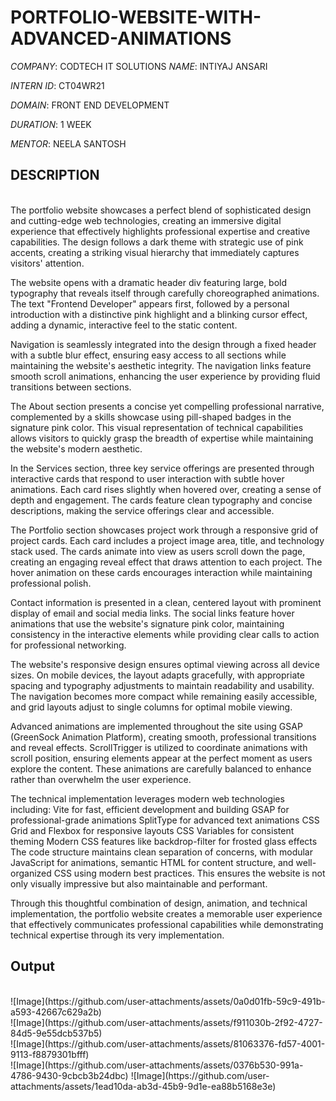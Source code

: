 # PORTFOLIO-WEBSITE-WITH-ADVANCED-ANIMATIONS

*COMPANY*: CODTECH IT SOLUTIONS
*NAME*: INTIYAJ ANSARI 

*INTERN ID*: CT04WR21

*DOMAIN*: FRONT END DEVELOPMENT

*DURATION*: 1 WEEK

*MENTOR*: NEELA SANTOSH

## DESCRIPTION
<br>
The portfolio website showcases a perfect blend of sophisticated design and cutting-edge web technologies, creating an immersive digital experience that effectively highlights professional expertise and creative capabilities. The design follows a dark theme with strategic use of pink accents, creating a striking visual hierarchy that immediately captures visitors' attention.

The website opens with a dramatic header div featuring large, bold typography that reveals itself through carefully choreographed animations. The text "Frontend Developer" appears first, followed by a personal introduction with a distinctive pink highlight and a blinking cursor effect, adding a dynamic, interactive feel to the static content. 

Navigation is seamlessly integrated into the design through a fixed header with a subtle blur effect, ensuring easy access to all sections while maintaining the website's aesthetic integrity. The navigation links feature smooth scroll animations, enhancing the user experience by providing fluid transitions between sections.

The About section presents a concise yet compelling professional narrative, complemented by a skills showcase using pill-shaped badges in the signature pink color. This visual representation of technical capabilities allows visitors to quickly grasp the breadth of expertise while maintaining the website's modern aesthetic.

In the Services section, three key service offerings are presented through interactive cards that respond to user interaction with subtle hover animations. Each card rises slightly when hovered over, creating a sense of depth and engagement. The cards feature clean typography and concise descriptions, making the service offerings clear and accessible.

The Portfolio section showcases project work through a responsive grid of project cards. Each card includes a project image area, title, and technology stack used. The cards animate into view as users scroll down the page, creating an engaging reveal effect that draws attention to each project. The hover animation on these cards encourages interaction while maintaining professional polish.

Contact information is presented in a clean, centered layout with prominent display of email and social media links. The social links feature hover animations that use the website's signature pink color, maintaining consistency in the interactive elements while providing clear calls to action for professional networking.

The website's responsive design ensures optimal viewing across all device sizes. On mobile devices, the layout adapts gracefully, with appropriate spacing and typography adjustments to maintain readability and usability. The navigation becomes more compact while remaining easily accessible, and grid layouts adjust to single columns for optimal mobile viewing.

Advanced animations are implemented throughout the site using GSAP (GreenSock Animation Platform), creating smooth, professional transitions and reveal effects. ScrollTrigger is utilized to coordinate animations with scroll position, ensuring elements appear at the perfect moment as users explore the content. These animations are carefully balanced to enhance rather than overwhelm the user experience.

The technical implementation leverages modern web technologies including:
Vite for fast, efficient development and building
GSAP for professional-grade animations
SplitType for advanced text animations
CSS Grid and Flexbox for responsive layouts
CSS Variables for consistent theming
Modern CSS features like backdrop-filter for frosted glass effects
The code structure maintains clean separation of concerns, with modular JavaScript for animations, semantic HTML for content structure, and well-organized CSS using modern best practices. This ensures the website is not only visually impressive but also maintainable and performant.

Through this thoughtful combination of design, animation, and technical implementation, the portfolio website creates a memorable user experience that effectively communicates professional capabilities while demonstrating technical expertise through its very implementation.

## Output
<br>
![Image](https://github.com/user-attachments/assets/0a0d01fb-59c9-491b-a593-42667c629a2b)
<br>
![Image](https://github.com/user-attachments/assets/f911030b-2f92-4727-84d5-9e55dcb537b5)
<br>
![Image](https://github.com/user-attachments/assets/81063376-fd57-4001-9113-f8879301bfff)
<br>
![Image](https://github.com/user-attachments/assets/0376b530-991a-4786-9430-9cbcb3b24dbc)
![Image](https://github.com/user-attachments/assets/1ead10da-ab3d-45b9-9d1e-ea88b5168e3e)
